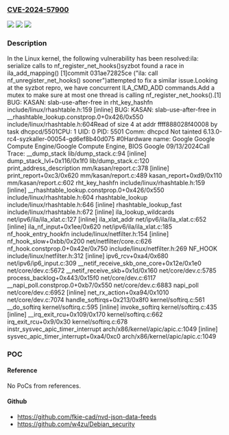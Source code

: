 ### [CVE-2024-57900](https://cve.mitre.org/cgi-bin/cvename.cgi?name=CVE-2024-57900)
![](https://img.shields.io/static/v1?label=Product&message=Linux&color=blue)
![](https://img.shields.io/static/v1?label=Version&message=7f00feaf107645d95a6d87e99b4d141ac0a08efd%3C%201638f430f8900f2375f5de45508fbe553997e190%20&color=brighgreen)
![](https://img.shields.io/static/v1?label=Vulnerability&message=n%2Fa&color=brighgreen)

### Description

In the Linux kernel, the following vulnerability has been resolved:ila: serialize calls to nf_register_net_hooks()syzbot found a race in ila_add_mapping() [1]commit 031ae72825ce ("ila: call nf_unregister_net_hooks() sooner")attempted to fix a similar issue.Looking at the syzbot repro, we have concurrent ILA_CMD_ADD commands.Add a mutex to make sure at most one thread is calling nf_register_net_hooks().[1] BUG: KASAN: slab-use-after-free in rht_key_hashfn include/linux/rhashtable.h:159 [inline] BUG: KASAN: slab-use-after-free in __rhashtable_lookup.constprop.0+0x426/0x550 include/linux/rhashtable.h:604Read of size 4 at addr ffff888028f40008 by task dhcpcd/5501CPU: 1 UID: 0 PID: 5501 Comm: dhcpcd Not tainted 6.13.0-rc4-syzkaller-00054-gd6ef8b40d075 #0Hardware name: Google Google Compute Engine/Google Compute Engine, BIOS Google 09/13/2024Call Trace: <IRQ>  __dump_stack lib/dump_stack.c:94 [inline]  dump_stack_lvl+0x116/0x1f0 lib/dump_stack.c:120  print_address_description mm/kasan/report.c:378 [inline]  print_report+0xc3/0x620 mm/kasan/report.c:489  kasan_report+0xd9/0x110 mm/kasan/report.c:602  rht_key_hashfn include/linux/rhashtable.h:159 [inline]  __rhashtable_lookup.constprop.0+0x426/0x550 include/linux/rhashtable.h:604  rhashtable_lookup include/linux/rhashtable.h:646 [inline]  rhashtable_lookup_fast include/linux/rhashtable.h:672 [inline]  ila_lookup_wildcards net/ipv6/ila/ila_xlat.c:127 [inline]  ila_xlat_addr net/ipv6/ila/ila_xlat.c:652 [inline]  ila_nf_input+0x1ee/0x620 net/ipv6/ila/ila_xlat.c:185  nf_hook_entry_hookfn include/linux/netfilter.h:154 [inline]  nf_hook_slow+0xbb/0x200 net/netfilter/core.c:626  nf_hook.constprop.0+0x42e/0x750 include/linux/netfilter.h:269  NF_HOOK include/linux/netfilter.h:312 [inline]  ipv6_rcv+0xa4/0x680 net/ipv6/ip6_input.c:309  __netif_receive_skb_one_core+0x12e/0x1e0 net/core/dev.c:5672  __netif_receive_skb+0x1d/0x160 net/core/dev.c:5785  process_backlog+0x443/0x15f0 net/core/dev.c:6117  __napi_poll.constprop.0+0xb7/0x550 net/core/dev.c:6883  napi_poll net/core/dev.c:6952 [inline]  net_rx_action+0xa94/0x1010 net/core/dev.c:7074  handle_softirqs+0x213/0x8f0 kernel/softirq.c:561  __do_softirq kernel/softirq.c:595 [inline]  invoke_softirq kernel/softirq.c:435 [inline]  __irq_exit_rcu+0x109/0x170 kernel/softirq.c:662  irq_exit_rcu+0x9/0x30 kernel/softirq.c:678  instr_sysvec_apic_timer_interrupt arch/x86/kernel/apic/apic.c:1049 [inline]  sysvec_apic_timer_interrupt+0xa4/0xc0 arch/x86/kernel/apic/apic.c:1049

### POC

#### Reference
No PoCs from references.

#### Github
- https://github.com/fkie-cad/nvd-json-data-feeds
- https://github.com/w4zu/Debian_security

